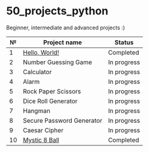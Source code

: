 # 50_projects_python

Beginner, intermediate and advanced projects :)

| № | Project name | Status |
| ------------- | ------------- | ------------- |
| 1  | [Hello, World!](https://github.com/dora-thea/50_projects_python/tree/main/hello_world)  | Completed|
| 2  | Number Guessing Game  | In progress |
| 3  | Calculator  | In progress |
| 4  | Alarm  | In progress |
| 5  | Rock Paper Scissors  | In progress |
| 6  | Dice Roll Generator  | In progress |
| 7  | Hangman  | In progress |
| 8  | Secure Password Generator  | In progress |
| 9  | Caesar Cipher  | In progress |
| 10  | [Mystic 8 Ball](https://github.com/dora-thea/50_projects_python/tree/main/mystic_8_ball)  | Completed |
